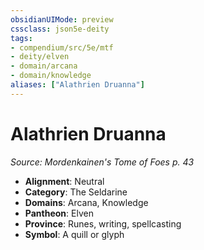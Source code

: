 ```yaml
---
obsidianUIMode: preview
cssclass: json5e-deity
tags:
- compendium/src/5e/mtf
- deity/elven
- domain/arcana
- domain/knowledge
aliases: ["Alathrien Druanna"]
---
```

# Alathrien Druanna
*Source: Mordenkainen's Tome of Foes p. 43* 

- **Alignment**: Neutral
- **Category**: The Seldarine
- **Domains**: Arcana, Knowledge
- **Pantheon**: Elven
- **Province**: Runes, writing, spellcasting
- **Symbol**: A quill or glyph